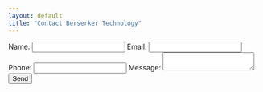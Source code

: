 ```yaml
---
layout: default
title: "Contact Berserker Technology"
---
```


<form data-netlify="true">
  <label>Name:</label>
  <input type="text" name="name" />
  <label>Email:</label>
  <input type="email" name="email" />
  <label>Phone:</label>
  <input type="phone" name="phone" />
  <label>Message:</label>
  <textarea name="message"></textarea>
  <button type="submit">Send</button>
</form>
